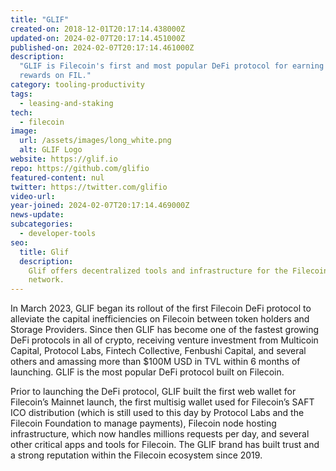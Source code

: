```yaml
---
title: "GLIF"
created-on: 2018-12-01T20:17:14.438000Z
updated-on: 2024-02-07T20:17:14.451000Z
published-on: 2024-02-07T20:17:14.461000Z
description:
  "GLIF is Filecoin's first and most popular DeFi protocol for earning
  rewards on FIL."
category: tooling-productivity
tags:
  - leasing-and-staking
tech:
  - filecoin
image:
  url: /assets/images/long_white.png
  alt: GLIF Logo
website: https://glif.io
repo: https://github.com/glifio
featured-content: nul
twitter: https://twitter.com/glifio
video-url:
year-joined: 2024-02-07T20:17:14.469000Z
news-update:
subcategories:
  - developer-tools
seo:
  title: Glif
  description:
    Glif offers decentralized tools and infrastructure for the Filecoin
    network.
---
```


In March 2023, GLIF began its rollout of the first Filecoin DeFi protocol to alleviate the capital inefficiencies on Filecoin between token holders and Storage Providers. Since then GLIF has become one of the fastest growing DeFi protocols in all of crypto, receiving venture investment from Multicoin Capital, Protocol Labs, Fintech Collective, Fenbushi Capital, and several others and amassing more than $100M USD in TVL within 6 months of launching. GLIF is the most popular DeFi protocol built on Filecoin.

Prior to launching the DeFi protocol, GLIF built the first web wallet for Filecoin’s Mainnet launch, the first multisig wallet used for Filecoin’s SAFT ICO distribution (which is still used to this day by Protocol Labs and the Filecoin Foundation to manage payments), Filecoin node hosting infrastructure, which now handles millions requests per day, and several other critical apps and tools for Filecoin. The GLIF brand has built trust and a strong reputation within the Filecoin ecosystem since 2019.
